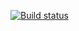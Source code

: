 [![Build status](https://ci.appveyor.com/api/projects/status/yjf7rvs0gkt71obj?svg=true)](https://ci.appveyor.com/project/ElnurIsaev/postmanecho)